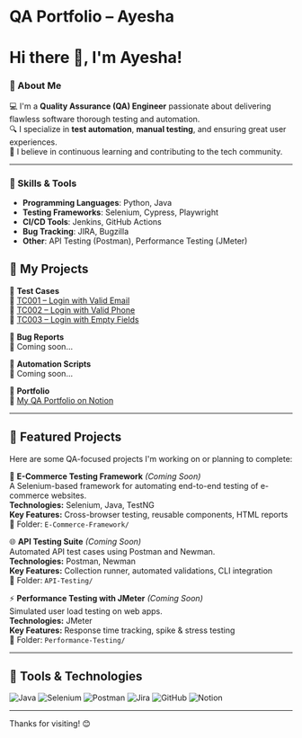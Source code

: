 # QA Portfolio – Ayesha

# Hi there 👋, I'm Ayesha!

### 🌟 About Me
💻 I'm a **Quality Assurance (QA) Engineer** passionate about delivering flawless software thorough testing and automation.  
🔍 I specialize in **test automation**, **manual testing**, and ensuring great user experiences.  
🎯 I believe in continuous learning and contributing to the tech community.

---

### 🚀 Skills & Tools
- **Programming Languages**: Python, Java
- **Testing Frameworks**: Selenium, Cypress, Playwright
- **CI/CD Tools**: Jenkins, GitHub Actions
- **Bug Tracking**: JIRA, Bugzilla
- **Other**: API Testing (Postman), Performance Testing (JMeter)


## 📁 My Projects

📌 **Test Cases**  
🔗 [TC001 – Login with Valid Email](https://github.com/Ayesha-sys-QA/Portfolio/blob/main/Test-Cases/TC001_LoginFunctionality_ValidCredentials.md)  
🔗 [TC002 – Login with Valid Phone](https://github.com/Ayesha-sys-QA/Portfolio/blob/main/Test-Cases/TC002_Login_ValidPhone_ValidPassword.md)  
🔗 [TC003 – Login with Empty Fields](https://github.com/Ayesha-sys-QA/Portfolio/blob/main/Test-Cases/TC003_Login_EmptyFields.md)

📌 **Bug Reports**  
🚧 Coming soon...

📌 **Automation Scripts**  
🚧 Coming soon...

📌 **Portfolio**  
🔗 [My QA Portfolio on Notion](https://www.notion.so/Hey-I-m-a-QA-Engineer-specializing-in-Software-Testing-Automation-1b1a7a8d2ad1803ba641ddc697595a12)

---

## 📌 Featured Projects  
Here are some QA-focused projects I'm working on or planning to complete:

🛒 **E-Commerce Testing Framework** *(Coming Soon)*  
A Selenium-based framework for automating end-to-end testing of e-commerce websites.  
**Technologies:** Selenium, Java, TestNG  
**Key Features:** Cross-browser testing, reusable components, HTML reports  
📁 Folder: `E-Commerce-Framework/`

🌐 **API Testing Suite** *(Coming Soon)*  
Automated API test cases using Postman and Newman.  
**Technologies:** Postman, Newman  
**Key Features:** Collection runner, automated validations, CLI integration  
📁 Folder: `API-Testing/`

⚡ **Performance Testing with JMeter** *(Coming Soon)*  
Simulated user load testing on web apps.  
**Technologies:** JMeter  
**Key Features:** Response time tracking, spike & stress testing  
📁 Folder: `Performance-Testing/`

---

## 🧰 Tools & Technologies

![Java](https://img.shields.io/badge/Java-ED8B00?style=flat-square&logo=java&logoColor=white)
![Selenium](https://img.shields.io/badge/Selenium-43B02A?style=flat-square&logo=selenium&logoColor=white)
![Postman](https://img.shields.io/badge/Postman-FF6C37?style=flat-square&logo=postman&logoColor=white)
![Jira](https://img.shields.io/badge/Jira-0052CC?style=flat-square&logo=jira&logoColor=white)
![GitHub](https://img.shields.io/badge/GitHub-181717?style=flat-square&logo=github&logoColor=white)
![Notion](https://img.shields.io/badge/Notion-000000?style=flat-square&logo=notion&logoColor=white)

---

Thanks for visiting! 😊

